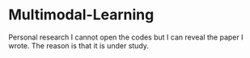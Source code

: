 # Multimodal-Learning

Personal research
I cannot open the codes but I can reveal the paper I wrote.
The reason is that it is under study.
